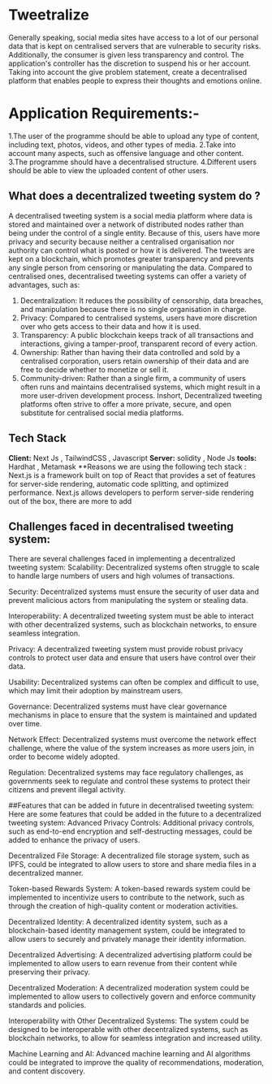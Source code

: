 # Tweetralize
Generally speaking, social media sites have access to a lot of our personal data that is kept on centralised servers that are vulnerable to security risks. Additionally, the consumer is given less transparency and control. The application's controller has the discretion to suspend his or her account. Taking into account the give problem statement, create a decentralised platform that enables people to express their thoughts and emotions online.


# Application Requirements:-
1.The user of the programme should be able to upload any type of content, including text, photos, videos, and other types of media.
2.Take into account many aspects, such as offensive language and other content.
3.The programme should have a decentralised structure.
4.Different users should be able to view the uploaded content of other users.


## What does a decentralized tweeting system do ?
A decentralised tweeting system is a social media platform where data is stored and maintained over a network of distributed nodes rather than being under the control of a single entity. Because of this, users have more privacy and security because neither a centralised organisation nor authority can control what is posted or how it is delivered. The tweets are kept on a blockchain, which promotes greater transparency and prevents any single person from censoring or manipulating the data.
Compared to centralised ones, decentralised tweeting systems can offer a variety of advantages, such as:
1. Decentralization: It reduces the possibility of censorship, data breaches, and manipulation because there is no single organisation in charge.
2. Privacy: Compared to centralised systems, users have more discretion over who gets access to their data and how it is used.
3. Transparency: A public blockchain keeps track of all transactions and interactions, giving a tamper-proof, transparent record of every action.
4. Ownership: Rather than having their data controlled and sold by a centralised corporation, users retain ownership of their data and are free to decide whether to monetize or sell it.
5. Community-driven: Rather than a single firm, a community of users often runs and maintains decentralised systems, which might result in a more user-driven development process.
Inshort, Decentralized tweeting platforms often strive to offer a more private, secure, and open substitute for centralised social media platforms.


## Tech Stack
**Client:** Next Js , TailwindCSS , Javascript
**Server:** solidity  , Node Js
**tools:** Hardhat , Metamask
**Reasons we are using the following tech stack :
Next.js is a framework built on top of React that provides a set of features for server-side rendering, automatic code splitting, and optimized performance. Next.js allows developers to perform server-side rendering out of the box, there are more to add


## Challenges faced in decentralised tweeting system:
There are several challenges faced in implementing a decentralized tweeting system:
Scalability: Decentralized systems often struggle to scale to handle large numbers of users and high volumes of transactions.

Security: Decentralized systems must ensure the security of user data and prevent malicious actors from manipulating the system or stealing data.

Interoperability: A decentralized tweeting system must be able to interact with other decentralized systems, such as blockchain networks, to ensure seamless integration.

Privacy: A decentralized tweeting system must provide robust privacy controls to protect user data and ensure that users have control over their data.

Usability: Decentralized systems can often be complex and difficult to use, which may limit their adoption by mainstream users.

Governance: Decentralized systems must have clear governance mechanisms in place to ensure that the system is maintained and updated over time.

Network Effect: Decentralized systems must overcome the network effect challenge, where the value of the system increases as more users join, in order to become widely adopted.

Regulation: Decentralized systems may face regulatory challenges, as governments seek to regulate and control these systems to protect their citizens and prevent illegal activity.


##Features that can be added in future in decentralised tweeting system: 
Here are some features that could be added in the future to a decentralized tweeting system:
Advanced Privacy Controls: Additional privacy controls, such as end-to-end encryption and self-destructing messages, could be added to enhance the privacy of users.

Decentralized File Storage: A decentralized file storage system, such as IPFS, could be integrated to allow users to store and share media files in a decentralized manner.

Token-based Rewards System: A token-based rewards system could be implemented to incentivize users to contribute to the network, such as through the creation of high-quality content or moderation activities.

Decentralized Identity: A decentralized identity system, such as a blockchain-based identity management system, could be integrated to allow users to securely and privately manage their identity information.

Decentralized Advertising: A decentralized advertising platform could be implemented to allow users to earn revenue from their content while preserving their privacy.

Decentralized Moderation: A decentralized moderation system could be implemented to allow users to collectively govern and enforce community standards and policies.

Interoperability with Other Decentralized Systems: The system could be designed to be interoperable with other decentralized systems, such as blockchain networks, to allow for seamless integration and increased utility.

Machine Learning and AI: Advanced machine learning and AI algorithms could be integrated to improve the quality of recommendations, moderation, and content discovery.





